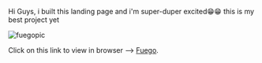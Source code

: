 Hi Guys, i built this landing page and i'm super-duper excited😁😁 this is my best project yet



![fuegopic](https://user-images.githubusercontent.com/62016089/130113850-39772d07-f550-4e1a-a9c9-a93d291edae4.png)


Click on this link to view in browser --> [Fuego](https://newfuego.netlify.app/).

